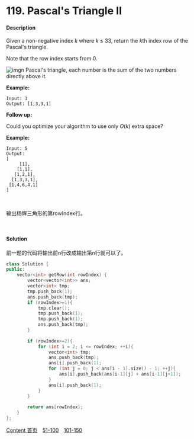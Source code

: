 # 119. Pascal's Triangle II

#### Description

Given a non-negative index *k* where *k* ≤ 33, return the *k*th index row of the Pascal's triangle.

Note that the row index starts from 0.

![img](https://upload.wikimedia.org/wikipedia/commons/0/0d/PascalTriangleAnimated2.gif)n Pascal's triangle, each number is the sum of the two numbers directly above it.

**Example:**

```
Input: 3
Output: [1,3,3,1]
```

**Follow up:**

Could you optimize your algorithm to use only *O*(*k*) extra space?

**Example:**

```
Input: 5
Output:
[
     [1],
    [1,1],
   [1,2,1],
  [1,3,3,1],
 [1,4,6,4,1]
]
```

<br>

输出杨辉三角形的第rowIndex行。

<br>



#### Solution

前一题的代码将输出前n行改成输出第n行就可以了。


```c++
class Solution {
public:
    vector<int> getRow(int rowIndex) {
        vector<vector<int>> ans;
        vector<int> tmp;
        tmp.push_back(1);
        ans.push_back(tmp);
        if (rowIndex>=1){
            tmp.clear();
            tmp.push_back(1);
            tmp.push_back(1);
            ans.push_back(tmp);
        }
        
        if (rowIndex>=2){
            for (int i = 2; i <= rowIndex; ++i){
                vector<int> tmp;
                ans.push_back(tmp);
                ans[i].push_back(1);
                for (int j = 0; j < ans[i - 1].size() - 1; ++j){
                    ans[i].push_back(ans[i-1][j] + ans[i-1][j+1]);
                }
                ans[i].push_back(1);
            }
        }
        
        return ans[rowIndex];
    }
};
```



[Content   首页](../README.md)&emsp;[51-100](../51-100.md)&emsp;[101-150](../101-150.md)

